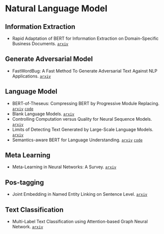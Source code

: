 # Natural Language Model

## Information Extraction

- Rapid Adaptation of BERT for Information Extraction on Domain-Specific Business Documents. [`arxiv`](https://arxiv.org/pdf/2002.01861.pdf)

## Generate Adversarial Model

- FastWordBug: A Fast Method To Generate Adversarial Text Against NLP Applications. [`arxiv`](https://arxiv.org/pdf/2002.00760.pdf)

## Language Model

- BERT-of-Theseus: Compressing BERT by Progressive Module Replacing. [`arxiv`](https://arxiv.org/abs/2002.02925) [`code`](https://github.com/JetRunner/BERT-of-Theseus)
- Blank Language Models. [`arxiv`](https://arxiv.org/abs/2002.03079)
- Controlling Computation versus Quality for Neural Sequence Models. [`arxiv`](https://arxiv.org/abs/2002.07106)
- Limits of Detecting Text Generated by Large-Scale Language Models. [`arxiv`](https://arxiv.org/abs/2002.03438)
- Semantics-aware BERT for Language Understanding. [`arxiv`](https://arxiv.org/pdf/1909.02209.pdf) [`code`](https://github.com/cooelf/SemBERT)

## Meta Learning

- Meta-Learning in Neural Networks: A Survey. [`arxiv`](https://arxiv.org/pdf/2004.05439.pdf)

## Pos-tagging

- Joint Embedding in Named Entity Linking on Sentence Level. [`arxiv`](https://arxiv.org/abs/2002.04936)

## Text Classification

- Multi-Label Text Classification using Attention-based Graph Neural Network. [`arxiv`](https://arxiv.org/abs/2003.11644)
